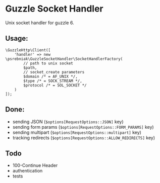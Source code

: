 # Guzzle Socket Handler

Unix socket handler for guzzle 6. 

## Usage: 
``` 
\GuzzleHttp\Client([
    'handler' => new \psrebniak\GuzzleSocketHandler\SocketHandlerFactory(
        // path to unix socket
        $path, 
        // socket_create parameters
        $domain /* = AF_UNIX */, 
        $type /* = SOCK_STREAM */,
        $protocol /* = SOL_SOCKET */
    )
]);
```

## Done:

* sending JSON (`$options[RequestOptions::JSON]` key)
* sending form params (`$options[RequestOptions::FORM_PARAMS]` key)
* sending multipart (`$options[RequestOptions::multipart]` key)
* tracking redirects (`$options[RequestOptions::ALLOW_REDIRECTS]` key)

## Todo

* 100-Continue Header
* authentication
* tests